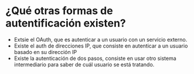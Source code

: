 # ¿Qué otras formas de autentificación existen?
- Extsie el OAuth, que es autenticar a un usuario con un servicio externo.
- Existe el auth de direcciones IP, que consiste en autenticar a un usuario basado en su dirección IP
- Existe la autenticación de dos pasos, consiste en usar otro sistema intermediario para saber de cuál usuario se está tratando.